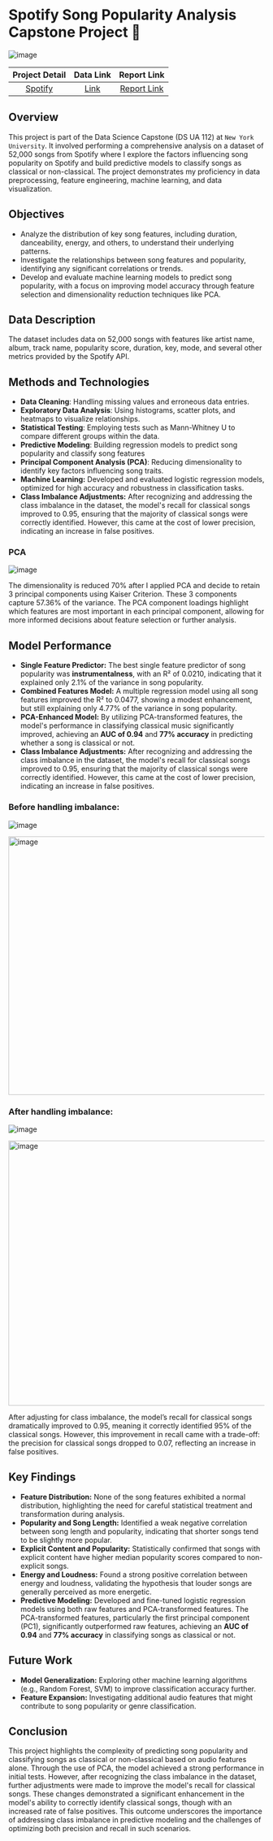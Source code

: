 # Spotify Song Popularity Analysis Capstone Project 🎵
![image](https://github.com/J-hjr/Jerry_Huang_DS_Project_Portfolio/assets/158063353/e6eb6969-973a-40ef-9c4d-d1c342bbd22a)

| Project Detail | Data Link | Report Link |
|:---------------:|:---------:|:---------:|
| [Spotify](https://github.com/J-hjr/Jerry_Huang_DS_Project_Portfolio/tree/main/Spotify) | [Link](https://drive.google.com/drive/folders/1fTegCMoLUX1kmEcOu6uF1shaHXY8ZbeZ) | [Report Link](https://drive.google.com/drive/folders/1iqr5GBJ63totAOcuIC9Fm7XpxEzZ0Azy)

## Overview
This project is part of the Data Science Capstone (DS UA 112) at `New York University`. It involved performing a comprehensive analysis on a dataset of 52,000 songs from Spotify where I explore the factors influencing song popularity on Spotify and build predictive models to classify songs as classical or non-classical. The project demonstrates my proficiency in data preprocessing, feature engineering, machine learning, and data visualization.

## Objectives
- Analyze the distribution of key song features, including duration, danceability, energy, and others, to understand their underlying patterns.
- Investigate the relationships between song features and popularity, identifying any significant correlations or trends.
- Develop and evaluate machine learning models to predict song popularity, with a focus on improving model accuracy through feature selection and dimensionality reduction techniques like PCA.


## Data Description
The dataset includes data on 52,000 songs with features like artist name, album, track name, popularity score, duration, key, mode, and several other metrics provided by the Spotify API.

## Methods and Technologies
- **Data Cleaning**: Handling missing values and erroneous data entries.
- **Exploratory Data Analysis**: Using histograms, scatter plots, and heatmaps to visualize relationships.
- **Statistical Testing**: Employing tests such as Mann-Whitney U to compare different groups within the data.
- **Predictive Modeling**: Building regression models to predict song popularity and classify song features
- **Principal Component Analysis (PCA)**: Reducing dimensionality to identify key factors influencing song traits.
- **Machine Learning:** Developed and evaluated logistic regression models, optimized for high accuracy and robustness in classification tasks.
- **Class Imbalance Adjustments:** After recognizing and addressing the class imbalance in the dataset, the model's recall for classical songs improved to 0.95, ensuring that the majority of classical songs were correctly identified. However, this came at the cost of lower precision, indicating an increase in false positives.

### PCA
![image](https://github.com/user-attachments/assets/7fbdc77b-a07f-4bb7-9859-4c66f9233284)

The dimensionality is reduced 70% after I applied PCA and decide to retain 3 principal components using Kaiser Criterion. These 3 components capture 57.36% of the variance. The PCA component loadings highlight which features are most important in each principal component, allowing for more informed decisions about feature selection or further analysis.


## Model Performance
- **Single Feature Predictor:** The best single feature predictor of song popularity was **instrumentalness**, with an R² of 0.0210, indicating that it explained only 2.1% of the variance in song popularity.
- **Combined Features Model:** A multiple regression model using all song features improved the R² to 0.0477, showing a modest enhancement, but still explaining only 4.77% of the variance in song popularity.
- **PCA-Enhanced Model:** By utilizing PCA-transformed features, the model's performance in classifying classical music significantly improved, achieving an **AUC of 0.94** and **77% accuracy** in predicting whether a song is classical or not.
- **Class Imbalance Adjustments:** After recognizing and addressing the class imbalance in the dataset, the model's recall for classical songs improved to 0.95, ensuring that the majority of classical songs were correctly identified. However, this came at the cost of lower precision, indicating an increase in false positives.

### Before handling imbalance:  
![image](https://github.com/user-attachments/assets/1b9f8aa8-b977-4b8a-b7ce-d7eee541fa39)

<img width="509" alt="image" src="https://github.com/user-attachments/assets/f2e407f0-a43c-4594-af81-3b8cb79de04f">

### After handling imbalance:  
![image](https://github.com/user-attachments/assets/ec0be6cb-c8d9-4e5e-b916-1a8bfeb8ac4b)

<img width="522" alt="image" src="https://github.com/user-attachments/assets/eaf39d14-a38a-469e-b7d1-1a7145d47d94">

After adjusting for class imbalance, the model’s recall for classical songs dramatically improved to 0.95, meaning it correctly identified 95% of the classical songs. However, this improvement in recall came with a trade-off: the precision for classical songs dropped to 0.07, reflecting an increase in false positives.


## Key Findings
- **Feature Distribution:** None of the song features exhibited a normal distribution, highlighting the need for careful statistical treatment and transformation during analysis.
- **Popularity and Song Length:** Identified a weak negative correlation between song length and popularity, indicating that shorter songs tend to be slightly more popular.
- **Explicit Content and Popularity:** Statistically confirmed that songs with explicit content have higher median popularity scores compared to non-explicit songs.
- **Energy and Loudness:** Found a strong positive correlation between energy and loudness, validating the hypothesis that louder songs are generally perceived as more energetic.
- **Predictive Modeling:** Developed and fine-tuned logistic regression models using both raw features and PCA-transformed features. The PCA-transformed features, particularly the first principal component (PC1), significantly outperformed raw features, achieving an **AUC of 0.94** and **77% accuracy** in classifying songs as classical or not. 

## Future Work
- **Model Generalization:** Exploring other machine learning algorithms (e.g., Random Forest, SVM) to improve classification accuracy further.
- **Feature Expansion:** Investigating additional audio features that might contribute to song popularity or genre classification.

## Conclusion
This project highlights the complexity of predicting song popularity and classifying songs as classical or non-classical based on audio features alone. Through the use of PCA, the model achieved a strong performance in initial tests. However, after recognizing the class imbalance in the dataset, further adjustments were made to improve the model's recall for classical songs. These changes demonstrated a significant enhancement in the model's ability to correctly identify classical songs, though with an increased rate of false positives. This outcome underscores the importance of addressing class imbalance in predictive modeling and the challenges of optimizing both precision and recall in such scenarios.
